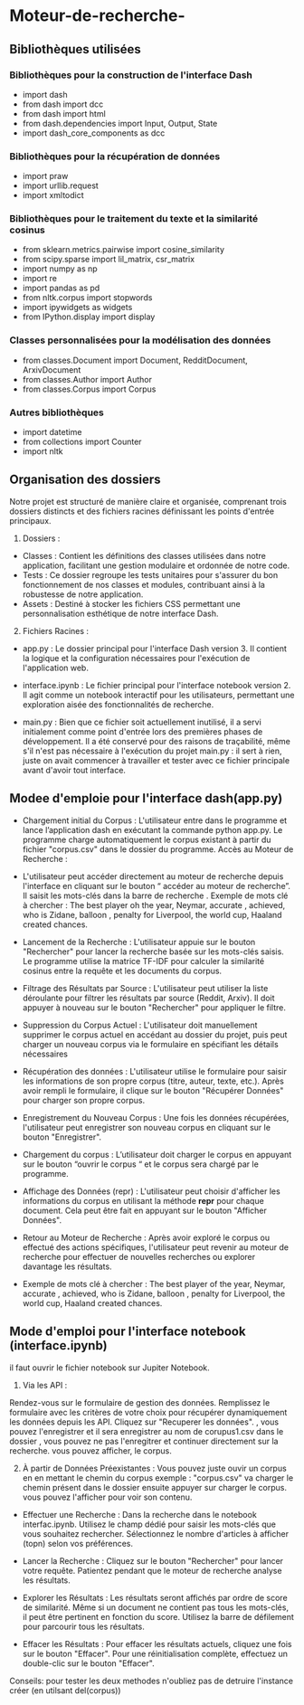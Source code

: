 # Moteur-de-recherche-
## Bibliothèques utilisées
### Bibliothèques pour la construction de l'interface Dash
- import dash
- from dash import dcc
- from dash import html
- from dash.dependencies import Input, Output, State
- import dash_core_components as dcc

### Bibliothèques pour la récupération de données
- import praw  
- import urllib.request
- import xmltodict 

### Bibliothèques pour le traitement du texte et la similarité cosinus
- from sklearn.metrics.pairwise import cosine_similarity
- from scipy.sparse import lil_matrix, csr_matrix
- import numpy as np
- import re
- import pandas as pd
- from nltk.corpus import stopwords
- import ipywidgets as widgets
- from IPython.display import display

### Classes personnalisées pour la modélisation des données
- from classes.Document import Document, RedditDocument, ArxivDocument
- from classes.Author import Author
- from classes.Corpus import Corpus

### Autres bibliothèques
- import datetime
- from collections import Counter
- import nltk

## Organisation des dossiers
Notre projet est structuré de manière claire et organisée, comprenant trois dossiers distincts et des fichiers racines définissant les points d'entrée principaux.

1. Dossiers :
   
- Classes : Contient les définitions des classes utilisées dans notre application, facilitant une gestion modulaire et ordonnée de notre code.
- Tests : Ce dossier regroupe les tests unitaires pour s'assurer du bon fonctionnement de nos classes et modules, contribuant ainsi à la robustesse de notre application.
- Assets : Destiné à stocker les fichiers CSS permettant une personnalisation esthétique de notre interface Dash.

2. Fichiers Racines :
- app.py : Le dossier principal pour l'interface Dash version 3. Il contient la logique et la configuration nécessaires pour l'exécution de l'application web.

- interface.ipynb : Le fichier principal pour l'interface notebook version 2. Il agit comme un notebook interactif pour les utilisateurs, permettant une exploration aisée des fonctionnalités de recherche.

- main.py : Bien que ce fichier soit actuellement inutilisé, il a servi initialement comme point d'entrée lors des premières phases de développement. Il a été conservé pour des raisons de traçabilité, même s'il n'est pas nécessaire à l'exécution du projet
main.py : il sert à rien, juste on avait commencer à travailler et tester avec ce fichier principale avant d'avoir tout interface.

## Modee d'emploie pour l'interface dash(app.py)
- Chargement initial du Corpus :
L'utilisateur entre dans le programme et lance l’application dash en exécutant la commande python app.py.
Le programme charge automatiquement le corpus existant à partir du fichier "corpus.csv" dans le dossier du programme.
Accès au Moteur de Recherche :
- L'utilisateur peut accéder directement au moteur de recherche depuis l'interface en cliquant sur le bouton “ accéder au moteur de recherche”.
Il saisit les mots-clés dans la barre de recherche . 
Exemple de mots clé à chercher : The best player oh the year, Neymar,  accurate , achieved, who is Zidane, balloon , penalty for Liverpool, the world cup, Haaland created chances. 
- Lancement de la Recherche :
L'utilisateur appuie sur le bouton "Rechercher" pour lancer la recherche basée sur les mots-clés saisis.
Le programme utilise la matrice TF-IDF pour calculer la similarité cosinus entre la requête et les documents du corpus. 

- Filtrage des Résultats par Source :
L'utilisateur peut utiliser la liste déroulante pour filtrer les résultats par source (Reddit, Arxiv).
Il doit appuyer à nouveau sur le bouton "Rechercher" pour appliquer le filtre.
- Suppression du Corpus Actuel :
L'utilisateur doit manuellement supprimer le corpus actuel en accédant au dossier du projet, puis peut charger un nouveau corpus via le formulaire en spécifiant les détails nécessaires
- Récupération des données  :
L'utilisateur utilise le formulaire pour saisir les informations de son propre corpus (titre, auteur, texte, etc.).
Après avoir rempli le formulaire, il clique sur le bouton "Récupérer Données" pour charger son propre corpus.
- Enregistrement du Nouveau Corpus :
Une fois les données récupérées, l'utilisateur peut enregistrer son nouveau corpus en cliquant sur le bouton "Enregistrer".
- Chargement du corpus : 
L’utilisateur doit charger le corpus en appuyant sur le bouton “ouvrir le corpus “ et le corpus sera chargé par le programme.
- Affichage des Données (repr) :
L'utilisateur peut choisir d'afficher les informations du corpus en utilisant la méthode __repr__ pour chaque document.
Cela peut être fait en appuyant sur le bouton "Afficher Données".
- Retour au Moteur de Recherche :
Après avoir exploré le corpus ou effectué des actions spécifiques, l'utilisateur peut revenir au moteur de recherche pour effectuer de nouvelles recherches ou explorer davantage les résultats.

- Exemple de mots clé à chercher :
  The best player of the year, Neymar,  accurate , achieved, who is Zidane, balloon , penalty for Liverpool, the world cup, Haaland created chances. 


## Mode d'emploi pour l'interface notebook (interface.ipynb)
il faut ouvrir le fichier notebook sur Jupiter Notebook.
1. Via les API :

Rendez-vous sur le formulaire de gestion des données.
Remplissez le formulaire avec les critères de votre choix pour récupérer dynamiquement les données depuis les API.
Cliquez sur "Recuperer les données". , vous pouvez l'enregistrer et il sera enregistrer au nom de corupus1.csv dans le dossier , vous pouvez ne pas l'enregitrer et continuer directement sur la recherche. vous pouvez afficher, le corpus.

2. À partir de Données Préexistantes :
Vous pouvez juste ouvir un corpus en en mettant le chemin du corpus exemple : "corpus.csv" va charger le chemin présent dans le dossier ensuite appuyer sur charger le corpus.
vous pouvez l'afficher pour voir son contenu. 

- Effectuer une Recherche :
Dans la  recherche dans le notebook interfac.ipynb.
Utilisez le champ dédié pour saisir les mots-clés que vous souhaitez rechercher.
Sélectionnez le nombre d'articles à afficher (topn) selon vos préférences.

- Lancer la Recherche :
Cliquez sur le bouton "Rechercher" pour lancer votre requête.
Patientez pendant que le moteur de recherche analyse les résultats.

- Explorer les Résultats :
Les résultats seront affichés par ordre de score de similarité.
Même si un document ne contient pas tous les mots-clés, il peut être pertinent en fonction du score.
Utilisez la barre de défilement pour parcourir tous les résultats.

- Effacer les Résultats :
Pour effacer les résultats actuels, cliquez une fois sur le bouton "Effacer".
Pour une réinitialisation complète, effectuez un double-clic sur le bouton "Effacer".

Conseils: 
pour tester les deux methodes n'oubliez pas de detruire l'instance créer (en utilsant del(corpus))
